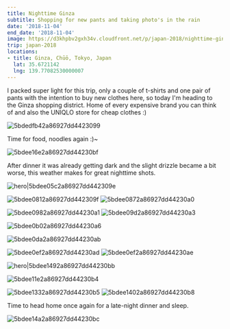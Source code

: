 ```yaml
---
title: Nighttime Ginza
subtitle: Shopping for new pants and taking photo's in the rain
date: '2018-11-04'
end_date: '2018-11-04'
image: https://d3khpbv2gxh34v.cloudfront.net/p/japan-2018/nighttime-ginza/5bdee1b82a86927dd44230c2.jpg
trip: japan-2018
locations:
- title: Ginza, Chūō, Tokyo, Japan
  lat: 35.6721142
  lng: 139.77082530000007
---
```


I packed super light for this trip, only a couple of t-shirts and one pair of pants with the intention to buy new clothes here, so today I'm heading to the Ginza shopping district. Home of every expensive brand you can think of and also the UNIQLO store for cheap clothes :) 

![5bdedfb42a86927dd4423099](https://d3khpbv2gxh34v.cloudfront.net/p/japan-2018/nighttime-ginza/5bdee00c2a86927dd442309a.jpg "1.5")

Time for food, noodles again :)~

![5bdee16e2a86927dd44230bf](https://d3khpbv2gxh34v.cloudfront.net/p/japan-2018/nighttime-ginza/5bdee1932a86927dd44230c1.jpg "1.777")

After dinner it was already getting dark and the slight drizzle became a bit worse, this weather makes for great nighttime shots.

![hero|5bdee05c2a86927dd442309e](https://d3khpbv2gxh34v.cloudfront.net/p/japan-2018/nighttime-ginza/5bdee05c2a86927dd442309e.jpg "1.5")

![5bdee0812a86927dd442309f](https://d3khpbv2gxh34v.cloudfront.net/p/japan-2018/nighttime-ginza/5bdee09b2a86927dd44230a2.jpg "1.703")
![5bdee0872a86927dd44230a0](https://d3khpbv2gxh34v.cloudfront.net/p/japan-2018/nighttime-ginza/5bdee0a92a86927dd44230a5.jpg "1.5")

![5bdee0982a86927dd44230a1](https://d3khpbv2gxh34v.cloudfront.net/p/japan-2018/nighttime-ginza/5bdee0d22a86927dd44230aa.jpg "1.35")
![5bdee09d2a86927dd44230a3](https://d3khpbv2gxh34v.cloudfront.net/p/japan-2018/nighttime-ginza/5bdee0b52a86927dd44230a8.jpg "0.839")

![5bdee0b02a86927dd44230a6](https://d3khpbv2gxh34v.cloudfront.net/p/japan-2018/nighttime-ginza/5bdee0d12a86927dd44230a9.jpg "1.414")

![5bdee0da2a86927dd44230ab](https://d3khpbv2gxh34v.cloudfront.net/p/japan-2018/nighttime-ginza/5bdee1012a86927dd44230af.jpg "1.5")

![5bdee0ef2a86927dd44230ad](https://d3khpbv2gxh34v.cloudfront.net/p/japan-2018/nighttime-ginza/5bdee1382a86927dd44230b7.jpg "1.5")
![5bdee0ef2a86927dd44230ae](https://d3khpbv2gxh34v.cloudfront.net/p/japan-2018/nighttime-ginza/5bdee11e2a86927dd44230b3.jpg "1.5")

![hero|5bdee1492a86927dd44230bb](https://d3khpbv2gxh34v.cloudfront.net/p/japan-2018/nighttime-ginza/5bdee1492a86927dd44230bb.jpg "1.5")

![5bdee11e2a86927dd44230b4](https://d3khpbv2gxh34v.cloudfront.net/p/japan-2018/nighttime-ginza/5bdee1342a86927dd44230b6.jpg "1.5")

![5bdee1332a86927dd44230b5](https://d3khpbv2gxh34v.cloudfront.net/p/japan-2018/nighttime-ginza/5bdee14e2a86927dd44230bd.jpg "1.11")
![5bdee1402a86927dd44230b8](https://d3khpbv2gxh34v.cloudfront.net/p/japan-2018/nighttime-ginza/5bdee1492a86927dd44230ba.jpg "0.92")

Time to head home once again for a late-night dinner and sleep.

![5bdee14a2a86927dd44230bc](https://d3khpbv2gxh34v.cloudfront.net/p/japan-2018/nighttime-ginza/5bdee16d2a86927dd44230be.jpg "1.5")

